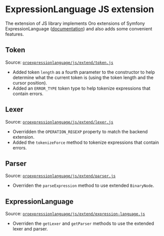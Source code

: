 # ExpressionLanguage JS extension

The extension of JS library implements Oro extensions of Symfony ExpressionLanguage ([documentation](../../../../../Component/ExpressionLanguage/README.md))
and also adds some convenient features.

## Token

Source: [`oroexpressionlanguage/js/extend/token.js`](../../public/js/extend/token.js)

- Added token `length` as a fourth parameter to the constructor to help determine what the current token is (using the token length and the cursor position).
- Added an `ERROR_TYPE` token type to help tokenize expressions that contain errors.

## Lexer

Source: [`oroexpressionlanguage/js/extend/lexer.js`](../../public/js/extend/lexer.js)

- Overridden the `OPERATION_REGEXP` property to match the backend extension.
- Added the `tokenizeForce` method to tokenize expressions that contain errors.

## Parser

Source: [`oroexpressionlanguage/js/extend/parser.js`](../../public/js/extend/parser.js)

- Overriden the `parseExpression` method to use extended `BinaryNode`.

## ExpressionLanguage

Source: [`oroexpressionlanguage/js/extend/expression-language.js`](../../public/js/extend/expression-language.js)

- Overriden the `getLexer` and `getParser` methods to use the extended lexer and parser.
